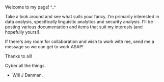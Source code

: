 Welcome to my page! ^_^

Take a look around and see what suits your fancy. I'm primarily interested in data analysis, specifically linguistic analytics and security analysis.
I'll be posting various documentation and items that suit my interests (and hopefully yours!).

If there's any room for collaboration and wish to work with me, send me a message so we can get to work ASAP!

Thanks to all!

Cyber all the things.

- Will J Denman.

<!---
WillJDenman/WillJDenman is a ✨ special ✨ repository because its `README.md` (this file) appears on your GitHub profile.
You can click the Preview link to take a look at your changes.
--->
